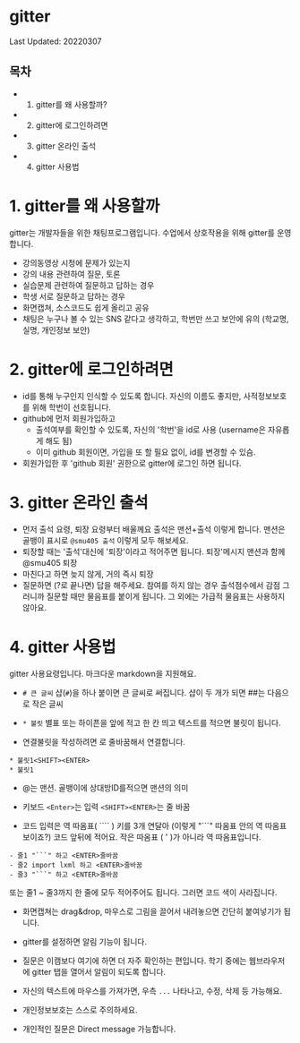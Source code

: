 
# gitter

Last Updated: 20220307

## 목차

* 1. gitter를 왜 사용할까?
* 2. gitter에 로그인하려면
* 3. gitter 온라인 출석
* 4. gitter 사용법

# 1. gitter를 왜 사용할까

gitter는 개발자들을 위한 채팅프로그램입니다.
수업에서 상호작용을 위해 gitter를 운영합니다.
- 강의동영상 시청에 문제가 있는지
- 강의 내용 관련하여 질문, 토론
- 실습문제 관련하여 질문하고 답하는 경우
- 학생 서로 질문하고 답하는 경우
- 화면캡쳐, 소스코드도 쉽게 올리고 공유
- 채팅은 누구나 볼 수 있는 SNS 같다고 생각하고, 학번만 쓰고 보안에 유의 (학교명, 실명, 개인정보 보안)

# 2. gitter에 로그인하려면

- id를 통해 누구인지 인식할 수 있도록 합니다. 자신의 이름도 좋지만, 사적정보보호를 위해 학번이 선호됩니다.
- github에 먼저 회원가입하고
	- 출석여부를 확인할 수 있도록, 자신의 '학번'을 id로 사용 (username은 자유롭게 해도 됨)
	- 이미 github 회원이면, 가입을 또 할 필요 없이, id를 변경할 수 있슴.
- 회원가입한 후 'github 회원' 권한으로 gitter에 로그인 하면 됩니다.

# 3. gitter 온라인 출석

- 먼저 출석 요령, 퇴장 요령부터 배울께요
출석은 맨션+출석 이렇게 합니다. 
맨션은 골뱅이 표시로 ```@smu405 출석``` 이렇게 모두 해보세요.
- 퇴장할 때는 '출석'대신에 '퇴장'이라고 적어주면 됩니다. 퇴장'메시지 맨션과 함께 @smu405 퇴장
- 마친다고 하면 늦지 않게, 거의 즉시 퇴장
- 질문하면 (?로 끝나면) 답을 해주세요. 참여를 하지 않는 경우 출석점수에서 감점
그러니까 질문할 때만 물음표를 붙이게 됩니다. 그 외에는 가급적 물음표는 사용하지 않아요.

# 4. gitter 사용법

gitter 사용요령입니다.
마크다운 markdown을 지원해요.

- ```# 큰 글씨``` 샵(```#```)을 하나 붙이면 큰 글씨로 써집니다.
샵이 두 개가 되면 ##는 다음으로 작은 글씨

- ```* 불릿``` 별표 또는 하이픈을 앞에 적고 한 칸 띄고 텍스트를 적으면 불릿이 됩니다.

- 연결불릿을 작성하려면 <SHIFT><ENTER>로 줄바꿈해서 연결합니다.

```
* 불릿1<SHIFT><ENTER>
* 불릿1
```

- @는 맨션. 골뱅이에 상대방ID를적으면 맨션의 의미

- 키보드
```<Enter>```는 입력
```<SHIFT><ENTER>```는 줄 바꿈

- 코드 입력은 역 따옴표( ```` ) 키를 3개 연달아 (이렇게 "```" 따옴표 안의 역 따옴표 보이죠?) 코드 앞뒤에 적어요.
작은 따옴표 ( ' )가 아니라 역 따옴표입니다.

```
- 줄1 "```" 하고 <ENTER>줄바꿈
- 줄2 import lxml 하고 <ENTER>줄바꿈
- 줄3 "```" 하고 <ENTER>줄바꿈
```

또는 줄1 ~ 줄3까지 한 줄에 모두 적어주어도 됩니다. 그러면 코드 색이 사라집니다.

- 화면캡쳐는 drag&drop, 마우스로 그림을 끌어서 내려놓으면 간단히 붙여넣기가 됩니다.

- gitter를 설정하면 알림 기능이 됩니다.
- 질문은 이캠보다 여기에 하면 더 자주 확인하는 편입니다. 학기 중에는 웹브라우저에 gitter 탭을 열어서 알림이 되도록 합니다.
- 자신의 텍스트에 마우스를 가져가면, 우측 ```...``` 나타나고, 수정, 삭제 등 가능해요.
- 개인정보보호는 스스로 주의하세요.
- 개인적인 질문은 Direct message 가능합니다.


```python


```


```python

```
